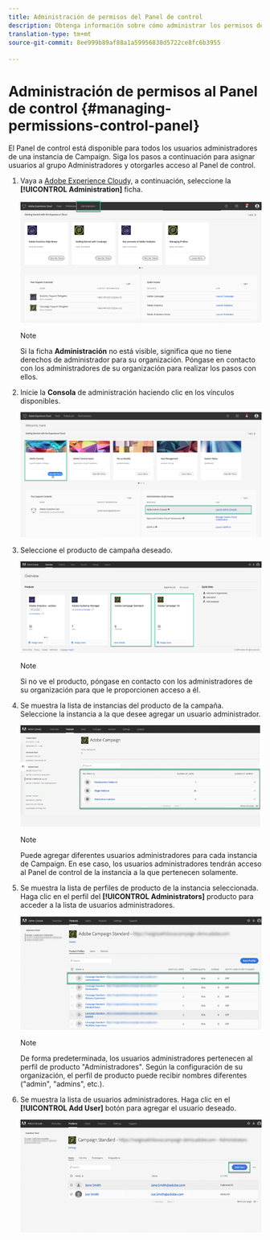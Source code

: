 ```yaml
---
title: Administración de permisos del Panel de control
description: Obtenga información sobre cómo administrar los permisos del Panel de control
translation-type: tm+mt
source-git-commit: 8ee999b89af88a1a59956838d5722ce8fc6b3955

---
```



# Administración de permisos al Panel de control {#managing-permissions-control-panel}

El Panel de control está disponible para todos los usuarios administradores de una instancia de Campaign. Siga los pasos a continuación para asignar usuarios al grupo Administradores y otorgarles acceso al Panel de control.

1. Vaya a [Adobe Experience Cloud](https://amc.experiencecloud.adobe.com/exc-content/login.html)y, a continuación, seleccione la **[!UICONTROL Administration]** ficha.

   ![](assets/control_panel_add_user1.png)

   >[!NOTE]
   >
   >Si la ficha <b>Administración</b> no está visible, significa que no tiene derechos de administrador para su organización. Póngase en contacto con los administradores de su organización para realizar los pasos con ellos.

1. Inicie la **Consola** de administración haciendo clic en los vínculos disponibles.

   ![](assets/control_panel_admin1.png)

1. Seleccione el producto de campaña deseado.

   ![](assets/control_panel_add_user3.png)

   >[!NOTE]
   >
   >Si no ve el producto, póngase en contacto con los administradores de su organización para que le proporcionen acceso a él.

1. Se muestra la lista de instancias del producto de la campaña. Seleccione la instancia a la que desee agregar un usuario administrador.

   ![](assets/control_panel_add_user4.png)

   >[!NOTE]
   >
   >Puede agregar diferentes usuarios administradores para cada instancia de Campaign. En ese caso, los usuarios administradores tendrán acceso al Panel de control de la instancia a la que pertenecen solamente.

1. Se muestra la lista de perfiles de producto de la instancia seleccionada. Haga clic en el perfil del **[!UICONTROL Administrators]** producto para acceder a la lista de usuarios administradores.

   ![](assets/control_panel_add_user_5.png)

   >[!NOTE]
   >
   >De forma predeterminada, los usuarios administradores pertenecen al perfil de producto "Administradores". Según la configuración de su organización, el perfil de producto puede recibir nombres diferentes ("admin", "admins", etc.).

1. Se muestra la lista de usuarios administradores. Haga clic en el **[!UICONTROL Add User]** botón para agregar el usuario deseado.

   ![](assets/control_panel_add_user_6.png)
